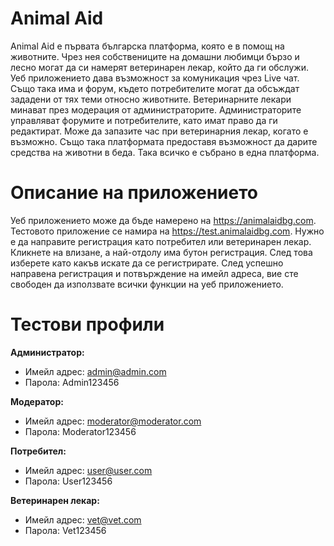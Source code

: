 # Animal Aid

Animal Aid е първата българска платформа, която е в помощ на животните. Чрез нея собствениците на домашни любимци бързо и лесно могат да си намерят ветеринарен лекар, който да ги обслужи. Уеб приложението дава възможност за комуникация чрез Live чат. Също така има и форум, където потребителите могат да обсъждат зададени от тях теми относно животните. Ветеринарните лекари минават през модерация от администраторите. Администраторите управляват форумите и потребителите, като имат право да ги редактират. Може да запазите час при ветеринарния лекар, когато е възможно. Също така платформата предоставя възможност да дарите средства на животни в беда. Така всичко е събрано в една платформа.

# Описание на приложението

Уеб приложението може да бъде намерено на https://animalaidbg.com. Тестовото приложение се намира на https://test.animalaidbg.com. Нужно е да направите регистрация като потребител или ветеринарен лекар. Кликнете на влизане, а най-отдолу има бутон регистрация. След това изберете като какъв искате да се регистрирате. След успешно направена регистрация и потвърждение на имейл адреса, вие сте свободен да използвате всички функции на уеб приложението.

# Тестови профили

**Администратор:**

- Имейл адрес: admin@admin.com
- Парола: Admin123456

**Модератор:**

- Имейл адрес: moderator@moderator.com
- Парола: Moderator123456

**Потребител:**

- Имейл адрес: user@user.com
- Парола: User123456

**Ветеринарен лекар:**

- Имейл адрес: vet@vet.com
- Парола: Vet123456
